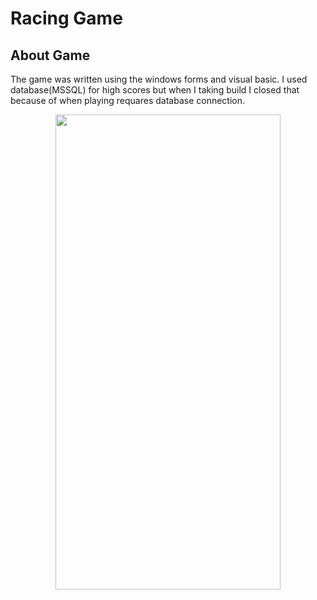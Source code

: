 # Racing Game

## About Game
The game was written using the windows forms and visual basic. I used database(MSSQL) for high scores but when I taking build I closed that because of when playing requares database connection.

<p align="center">
  <img src="https://github.com/meteahmetyakar/car-game/blob/main/gameplay.gif" width="360" height="760" /> 
</p>
